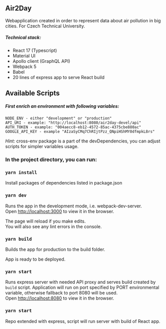 ## Air2Day

Webapplication created in order to represent data about air pollution in big cities. 
For Czech Technical University.

##### Technical stack:
- React 17 (Typescript)
- Material UI
- Apollo client (GraphQL API)
- Webpack 5
- Babel
- 20 lines of express app to serve React build 

## Available Scripts

##### First enrich an environment with following variables:
```
NODE_ENV - either "development" or "production"
API_URI - example: "http://localhost:8080/air2day-devel/api"
AUTH_TOKEN - example: "004aecc8-eb12-4572-85ac-4375cbe880ac"
GOOGLE_API_KEY - example "AIzaSyCMq7ChRIjtPzz_QNpiHShMY0dfmpkL8rs"
```
*Hint:* cross-env package is a part of the devDependencies, you can adjust scripts for simpler variables usage.

### In the project directory, you can run:

### `yarn install`

Install packages of dependencies listed in package.json

### `yarn dev`

Runs the app in the development mode, i.e. webpack-dev-server.<br>
Open [http://localhost:3000](http://localhost:3000) to view it in the browser.

The page will reload if you make edits.<br>
You will also see any lint errors in the console.

### `yarn build`

Builds the app for production to the build folder.<br>

App is ready to be deployed.

### `yarn start`

Runs express server with needed API proxy and serves build created by `build` script.
Application will run on port specified by PORT environmental variable, otherwise fallback to port 8080 will be used.<br>
Open [http://localhost:8080](http://localhost:8080) to view it in the browser. 

### `yarn start`

Repo extended with express, script will run server with build of React app.
